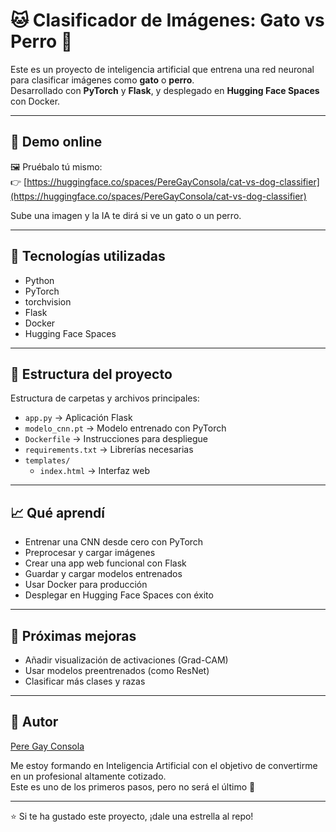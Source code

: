 # 🐱 Clasificador de Imágenes: Gato vs Perro 🐶

Este es un proyecto de inteligencia artificial que entrena una red neuronal para clasificar imágenes como **gato** o **perro**.  
Desarrollado con **PyTorch** y **Flask**, y desplegado en **Hugging Face Spaces** con Docker.

---

## 🚀 Demo online

🖼️ Pruébalo tú mismo:  
👉 [https://huggingface.co/spaces/PereGayConsola/cat-vs-dog-classifier](https://huggingface.co/spaces/PereGayConsola/cat-vs-dog-classifier)

Sube una imagen y la IA te dirá si ve un gato o un perro.

---

## 🧰 Tecnologías utilizadas

- Python
- PyTorch
- torchvision
- Flask
- Docker
- Hugging Face Spaces

---

## 📂 Estructura del proyecto

Estructura de carpetas y archivos principales:

- `app.py` → Aplicación Flask
- `modelo_cnn.pt` → Modelo entrenado con PyTorch
- `Dockerfile` → Instrucciones para despliegue
- `requirements.txt` → Librerías necesarias
- `templates/`
  - `index.html` → Interfaz web

---

## 📈 Qué aprendí

- Entrenar una CNN desde cero con PyTorch
- Preprocesar y cargar imágenes
- Crear una app web funcional con Flask
- Guardar y cargar modelos entrenados
- Usar Docker para producción
- Desplegar en Hugging Face Spaces con éxito

---

## 🔧 Próximas mejoras

- Añadir visualización de activaciones (Grad-CAM)
- Usar modelos preentrenados (como ResNet)
- Clasificar más clases y razas

---

## 👤 Autor

[Pere Gay Consola](https://www.linkedin.com/in/pere-gay-consola-139191237/)

Me estoy formando en Inteligencia Artificial con el objetivo de convertirme en un profesional altamente cotizado.  
Este es uno de los primeros pasos, pero no será el último 🚀

---

⭐ Si te ha gustado este proyecto, ¡dale una estrella al repo!

